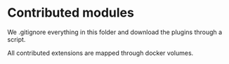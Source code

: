 # Contributed modules

We .gitignore everything in this folder and download the plugins through a script.

All contributed extensions are mapped through docker volumes.